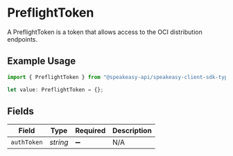 # PreflightToken

A PreflightToken is a token that allows access to the OCI distribution endpoints.

## Example Usage

```typescript
import { PreflightToken } from "@speakeasy-api/speakeasy-client-sdk-typescript/sdk/models/shared";

let value: PreflightToken = {};
```

## Fields

| Field              | Type               | Required           | Description        |
| ------------------ | ------------------ | ------------------ | ------------------ |
| `authToken`        | *string*           | :heavy_minus_sign: | N/A                |